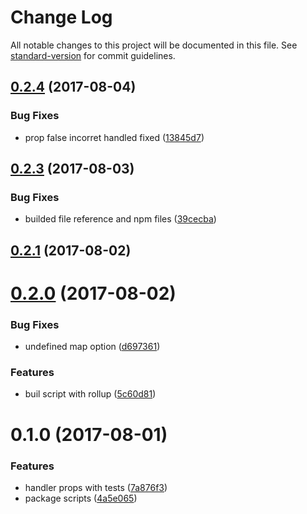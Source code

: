 # Change Log

All notable changes to this project will be documented in this file. See [standard-version](https://github.com/conventional-changelog/standard-version) for commit guidelines.

<a name="0.2.4"></a>
## [0.2.4](https://github.com/brunobertolini/styled-by/compare/v0.2.3...v0.2.4) (2017-08-04)


### Bug Fixes

* prop false incorret handled fixed ([13845d7](https://github.com/brunobertolini/styled-by/commit/13845d7))



<a name="0.2.3"></a>
## [0.2.3](https://github.com/brunobertolini/styled-by/compare/v0.2.1...v0.2.3) (2017-08-03)


### Bug Fixes

* builded file reference and npm files ([39cecba](https://github.com/brunobertolini/styled-by/commit/39cecba))



<a name="0.2.1"></a>
## [0.2.1](https://github.com/brunobertolini/styled-by/compare/v0.2.0...v0.2.1) (2017-08-02)



<a name="0.2.0"></a>
# [0.2.0](https://github.com/brunobertolini/styled-by/compare/v0.1.0...v0.2.0) (2017-08-02)


### Bug Fixes

* undefined map option ([d697361](https://github.com/brunobertolini/styled-by/commit/d697361))


### Features

* buil script with rollup ([5c60d81](https://github.com/brunobertolini/styled-by/commit/5c60d81))



<a name="0.1.0"></a>
# 0.1.0 (2017-08-01)


### Features

* handler props with tests ([7a876f3](https://github.com/brunobertolini/styled-by/commit/7a876f3))
* package scripts ([4a5e065](https://github.com/brunobertolini/styled-by/commit/4a5e065))
